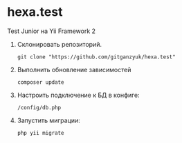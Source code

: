 # hexa.test
 Test Junior на Yii Framework 2

 1. Склонировать репозиторий.
      ```
     git clone "https://github.com/gitganzyuk/hexa.test"
     ```
 2. Выполнить обновление зависимостей
     ```
     composer update
     ```
 3. Настроить подключение к БД в конфиге:
    ```
    /config/db.php
    ```
 4. Запустить миграции:
    ```
    php yii migrate
    ```
